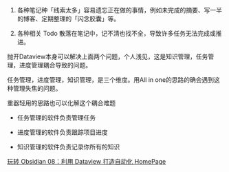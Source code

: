 
1. 各种笔记种「线索太多」容易遗忘正在做的事情，例如未完成的摘要、写一半的博客、定期整理的「闪念胶囊」等。

2. 各种相关 Todo 散落在笔记中，记不清也找不全，导致许多任务无法完成或推进。

抛开Dataview本身可以解决上面两个问题，个人浅见，这是知识管理，任务管理，进度管理耦合导致的问题。

任务管理，进度管理，知识管理，是三个维度。用All in one的思路的确会遇到这种管理失焦的问题。

重器轻用的思路也可以化解这个耦合难题

- 任务管理的软件负责管理任务

- 进度管理的软件负责跟踪项目进度

- 知识管理的软件负责记录你所有的知识

[玩转 Obsidian 08：利用 Dataview 打造自动化 HomePage](https://sspai.com/post/73958#!)

